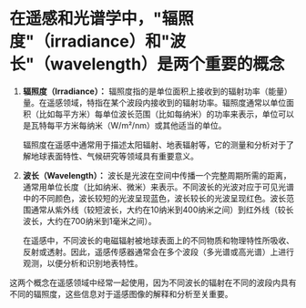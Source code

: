 # 在遥感和光谱学中，"辐照度"（irradiance）和"波长"（wavelength）是两个重要的概念

1. **辐照度（Irradiance）：**
   辐照度指的是单位面积上接收到的辐射功率（能量）量。在遥感领域，特指在某个波段内接收到的辐射功率。辐照度通常以单位面积（比如每平方米）每单位波长范围（比如每纳米）的功率来表示，单位可以是瓦特每平方米每纳米（W/m²/nm）或其他适当的单位。

   辐照度在遥感中通常用于描述太阳辐射、地表辐射等，它的测量和分析对于了解地球表面特性、气候研究等领域具有重要意义。

2. **波长（Wavelength）：**
   波长是光波在空间中传播一个完整周期所需的距离，通常用单位长度（比如纳米、微米）来表示。不同波长的光波对应于可见光谱中的不同颜色，波长较短的光波呈现蓝色，波长较长的光波呈现红色。波长范围通常从紫外线（较短波长，大约在10纳米到400纳米之间）到红外线（较长波长，大约在700纳米到1毫米之间）。

   在遥感中，不同波长的电磁辐射被地球表面上的不同物质和物理特性所吸收、反射或透射。因此，遥感传感器通常会在多个波段（多光谱或高光谱）上进行观测，以便分析和识别地表特性。

这两个概念在遥感领域中经常一起使用，因为不同波长的辐射在不同的波段内具有不同的辐照度，这些信息对于遥感图像的解释和分析至关重要。